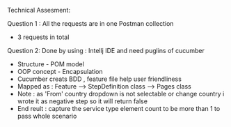 Technical Assesment:

Question 1 : 
All the requests are in one Postman collection 
- 3 requests in total

Question 2:
Done by using : Intellj IDE and need puglins of cucumber
- Structure - POM model
- OOP concept - Encapsulation 
- Cucumber creats BDD , feature file help user friendliness
- Mapped as : Feature  --> StepDefinition class --> Pages class
- Note : as 'From' country dropdown is not selectable or change country i wrote it as negative step so it will return false
- End reult : capture the service type element count to be more than 1 to pass whole scenario
